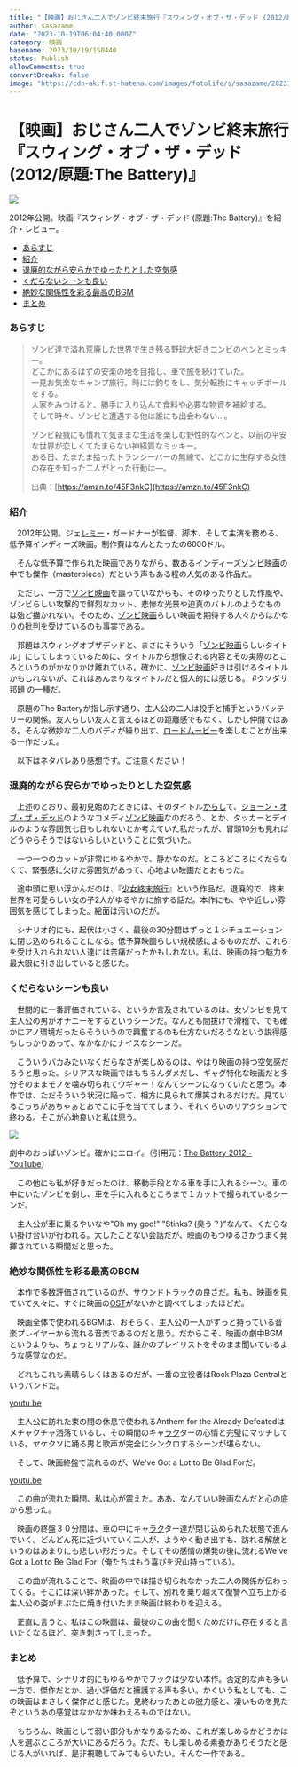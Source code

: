 ```yaml
---
title: "【映画】おじさん二人でゾンビ終末旅行『スウィング・オブ・ザ・デッド (2012/原題:The Battery)』"
author: sasazame
date: "2023-10-19T06:04:40.000Z"
category: 映画
basename: 2023/10/19/150440
status: Publish
allowComments: true
convertBreaks: false
image: "https://cdn-ak.f.st-hatena.com/images/fotolife/s/sasazame/20231019/20231019141305.png"
---
```

# 【映画】おじさん二人でゾンビ終末旅行『スウィング・オブ・ザ・デッド (2012/原題:The Battery)』

![](https://cdn-ak.f.st-hatena.com/images/fotolife/s/sasazame/20231019/20231019141305.png)

2012年公開。映画『スウィング・オブ・ザ・デッド (原題:The Battery)』を紹介・レビュー。

<!-- Extended Body -->

-   [あらすじ](#あらすじ)
-   [紹介](#紹介)
-   [退廃的ながら安らかでゆったりとした空気感](#退廃的ながら安らかでゆったりとした空気感)
-   [くだらないシーンも良い](#くだらないシーンも良い)
-   [絶妙な関係性を彩る最高のBGM](#絶妙な関係性を彩る最高のBGM)
-   [まとめ](#まとめ)

### あらすじ

> ゾンビ達で溢れ荒廃した世界で生き残る野球大好きコンビのベンとミッキー。  
> どこかにあるはずの安楽の地を目指し、車で旅を続けていた。  
> 一見お気楽なキャンプ旅行。時には釣りをし、気分転換にキャッチボールをする。  
> 人家をみつけると、勝手に入り込んで食料や必要な物資を補給する。  
> そして時々、ゾンビと遭遇する他は誰にも出会わない…。
> 
> ゾンビ殺戮にも慣れて気ままな生活を楽しむ野性的なベンと、以前の平安な世界が恋しくてたまらない神経質なミッキー。  
> ある日、たまたま拾ったトランシーバーの無線で、どこかに生存する女性の存在を知った二人がとった行動は―。
> 
> 出典：[https://amzn.to/45F3nkC](https://amzn.to/45F3nkC)

### 紹介

　2012年公開。ジェ[レミー](https://d.hatena.ne.jp/keyword/%A5%EC%A5%DF%A1%BC)・ガードナーが監督、脚本、そして主演を務める、低予算インディーズ映画。制作費はなんとたったの6000ドル。

　そんな低予算で作られた映画でありながら、数あるインディーズ[ゾンビ映画](https://d.hatena.ne.jp/keyword/%A5%BE%A5%F3%A5%D3%B1%C7%B2%E8)の中でも傑作（masterpiece）だという声もある程の人気のある作品だ。

　ただし、一方で[ゾンビ映画](https://d.hatena.ne.jp/keyword/%A5%BE%A5%F3%A5%D3%B1%C7%B2%E8)を謳っていながらも、そのゆったりとした作風や、ゾンビらしい攻撃的で鮮烈なカット、悲惨な光景や迫真のバトルのようなものは殆ど描かれない。そのため、[ゾンビ映画](https://d.hatena.ne.jp/keyword/%A5%BE%A5%F3%A5%D3%B1%C7%B2%E8)らしい映画を期待する人々からはかなりの批判を受けているのも事実である。

　邦題はスウィングオブザデッドと、まさにそういう「[ゾンビ映画](https://d.hatena.ne.jp/keyword/%A5%BE%A5%F3%A5%D3%B1%C7%B2%E8)らしいタイトル」にしてしまっているために、タイトルから想像される内容とその実際のところというのがかなりかけ離れている。確かに、[ゾンビ映画](https://d.hatena.ne.jp/keyword/%A5%BE%A5%F3%A5%D3%B1%C7%B2%E8)好きは引けるタイトルかもしれないが、これはあんまりなタイトルだと個人的には感じる。 #クソダサ邦題 の一種だ。

　原題のThe Batteryが指し示す通り、主人公の二人は投手と捕手というバッテリーの関係。友人らしい友人と言えるほどの距離感でもなく、しかし仲間ではある。そんな微妙な二人のバディが繰り出す、[ロードムービー](https://d.hatena.ne.jp/keyword/%A5%ED%A1%BC%A5%C9%A5%E0%A1%BC%A5%D3%A1%BC)を楽しむことが出来る一作だった。

　以下はネタバレあり感想です。ご注意ください！

### 退廃的ながら安らかでゆったりとした空気感

　上述のとおり、最初見始めたときには、そのタイトル[からし](https://d.hatena.ne.jp/keyword/%A4%AB%A4%E9%A4%B7)て、[ショーン・オブ・ザ・デッド](https://d.hatena.ne.jp/keyword/%A5%B7%A5%E7%A1%BC%A5%F3%A1%A6%A5%AA%A5%D6%A1%A6%A5%B6%A1%A6%A5%C7%A5%C3%A5%C9)のようなコメディ[ゾンビ映画](https://d.hatena.ne.jp/keyword/%A5%BE%A5%F3%A5%D3%B1%C7%B2%E8)なのだろう、とか、タッカーとデイルのような雰囲気七日もしれないとか考えていた私だったが、冒頭10分も見ればどうやらそうではないらしいということに気づいた。

　一つ一つのカットが非常にゆるやかで、静かなのだ。ところどころにくだらなくて、緊張感に欠けた雰囲気があって、心地よい映画だとおもった。

　途中頭に思い浮かんだのは、『[少女終末旅行](https://d.hatena.ne.jp/keyword/%BE%AF%BD%F7%BD%AA%CB%F6%CE%B9%B9%D4)』という作品だ。退廃的で、終末世界を可愛らしい女の子2人がゆるやかに旅する話だ。本作にも、やや近しい雰囲気を感じてしまった。絵面は汚いのだが。

　シナリオ的にも、起伏は小さく、最後の30分間はずっと１シチュエーションに閉じ込められることになる。低予算映画らしい規模感によるものだが、これらを受け入れられない人達には苦痛だったかもしれない。私は、映画の持つ魅力を最大限に引き出していると感じた。

### くだらないシーンも良い

　世間的に一番評価されている、というか言及されているのは、女ゾンビを見て主人公の男がオナニーをするというシーンだ。なんとも間抜けで滑稽で、でも確かにアノ環境だったらそういうので興奮するのも仕方ないだろうなという説得感もしっかりあって、なかなかにナイスなシーンだ。

　こういうバカみたいなくだらなさが楽しめるのは、やはり映画の持つ空気感だろうと思った。シリアスな映画ではもちろんダメだし、ギャグ特化な映画だと多分そのままモノを噛み切られてウギャー！なんてシーンになっていたと思う。本作では、ただそういう状況に陥って、相方に見られて爆笑されるだけだ。見ているこっちがあちゃぁとおでこに手を当ててしまう、それくらいのリアクションで終わる。そこが心地良いと私は思う。

![](https://cdn-ak.f.st-hatena.com/images/fotolife/s/sasazame/20231019/20231019143400.png)

劇中のおっぱいゾンビ。確かにエロイ。（引用元：[The Battery 2012 - YouTube](https://youtu.be/NTSQNGdYOKc?si=W7f7vEJBSloAsS0L)）

　この他にも私が好きだったのは、移動手段となる車を手に入れるシーン。車の中にいたゾンビを倒し、車を手に入れるところまで１カットで撮られているシーンだ。

　主人公が車に乗るやいなや"Oh my god!" "Stinks? (臭う？)"なんて、くだらない掛け合いが行われる。大したことない会話だが、映画のもつゆるさがうまく発揮されている瞬間だと思った。

### 絶妙な関係性を彩る最高のBGM

　本作で多数評価されているのが、[サウンド](https://d.hatena.ne.jp/keyword/%A5%B5%A5%A6%A5%F3%A5%C9)トラックの良さだ。私も、映画を見ていて久々に、すぐに映画の[OST](https://d.hatena.ne.jp/keyword/OST)がないかと調べてしまったほどだ。

　映画全体で使われるBGMは、おそらく、主人公の一人がずっと持っている音楽プレイヤーから流れる音楽であるのだと思う。だからこそ、映画の劇中BGMというよりも、ちょっとリアルな、誰かのプレイリストをそのまま聞いているような感覚なのだ。

　どれもこれも素晴らしくはあるのだが、一番の立役者はRock Plaza Centralというバンドだ。

[youtu.be](https://youtu.be/4Z-xDW71DRY?si=hGZPv593yODFLl3N)

　主人公に訪れた束の間の休息で使われるAnthem for the Already Defeatedはメチャクチャ洒落ているし、その瞬間のキャ[ラク](https://d.hatena.ne.jp/keyword/%A5%E9%A5%AF)ターの心情と完璧にマッチしている。ヤケクソに踊る男と歌声が完全にシンクロするシーンが堪らない。

　そして、映画終盤で流れるのが、We've Got a Lot to Be Glad Forだ。

[youtu.be](https://youtu.be/5nYSMySJxPA?si=NzeCRZ_vAvE2AVUc)

　この曲が流れた瞬間、私は心が震えた。ああ、なんていい映画なんだと心の底から思った。

　映画の終盤３０分間は、車の中にキャ[ラク](https://d.hatena.ne.jp/keyword/%A5%E9%A5%AF)ター達が閉じ込められた状態で進んでいく。どんどん死に近づいていく二人が、ようやく動き出すも、訪れる解放というのはあまりにも悲しい形だった。そしてその感情の爆発の後に流れるWe've Got a Lot to Be Glad For（俺たちはもう喜びを沢山持っている）。

　この曲が流れることで、映画の中では描き切られなかった二人の関係が伝わってくる。そこには深い絆があった。そして、別れを乗り越えて復讐へ立ち上がる主人公の姿がまぶたに焼き付いたまま映画は終わりを迎える。

　正直に言うと、私はこの映画は、最後のこの曲を聞くためだけに存在すると言いたくなるほど、突き刺さってしまった。

### まとめ

　低予算で、シナリオ的にもゆるやかでフックは少ない本作。否定的な声も多い一方で、傑作だとか、過小評価だと擁護する声も多い。かくいう私としても、この映画はまさしく傑作だと感じた。見終わったあとの脱力感と、凄いものを見たぞというあの感覚はなかなか味わえるものではない。

　もちろん、映画として弱い部分もかなりあるため、これが楽しめるかどうかは人を選ぶところが大いにあるだろう。ただ、もし楽しめる素養がありそうだと感じる人がいれば、是非視聴してみてもらいたい。そんな一作である。